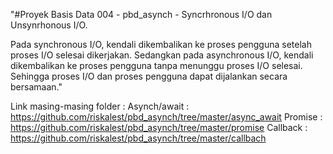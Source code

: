 "#Proyek Basis Data 004 - pbd_asynch - Syncrhronous I/O dan Unsynrhonous I/O.

Pada synchronous I/O, kendali dikembalikan 
ke proses pengguna setelah proses I/O selesai 
dikerjakan. Sedangkan pada asynchronous I/O,
 kendali dikembalikan ke proses pengguna tanpa 
menunggu proses I/O selesai. Sehingga proses
 I/O dan proses pengguna dapat dijalankan secara bersamaan."

Link masing-masing folder :
Asynch/await : https://github.com/riskalest/pbd_asynch/tree/master/async_await
Promise : https://github.com/riskalest/pbd_asynch/tree/master/promise
Callback : https://github.com/riskalest/pbd_asynch/tree/master/callbach
